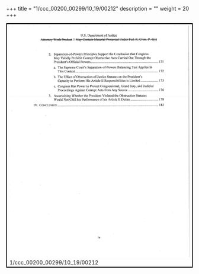 +++
title = "1/ccc_00200_00299/10_19/00212"
description = ""
weight = 20
+++

<table style="border:2px solid black;max-width:800px;max-height:800px;" 
><tr><td>
<img class="center-fit-jpg"
src="/jpg_/jpg_mueller_report_searchable_212.jpg">
1/ccc_00200_00299/10_19/00212
</img></td></tr></table>
